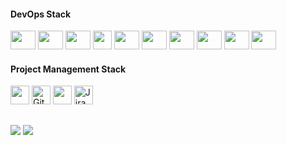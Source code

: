 
#### DevOps Stack
<div style="display: inline_block">
  <img height="30" width="40" src="https://www.vectorlogo.zone/logos/amazon_aws/amazon_aws-icon.svg">
  <img height="30" width="40" src="https://www.vectorlogo.zone/logos/microsoft_azure/microsoft_azure-icon.svg">
  <img height="30" width="40" src="https://www.vectorlogo.zone/logos/ansible/ansible-icon.svg">
  <img height="30" width="30" src="https://www.vectorlogo.zone/logos/terraformio/terraformio-icon.svg">
  <img height="30" width="40" src="https://www.vectorlogo.zone/logos/docker/docker-icon.svg">
  <img height="30" width="40" src="https://www.vectorlogo.zone/logos/kubernetes/kubernetes-icon.svg">
  <img height="30" width="40" src="https://www.vectorlogo.zone/logos/helmsh/helmsh-icon.svg">
  <img height="30" width="40" src="https://www.vectorlogo.zone/logos/argoprojio/argoprojio-icon.svg">
  <img height="30" width="40" src="https://www.vectorlogo.zone/logos/prometheusio/prometheusio-icon.svg">
  <img height="30" width="40" src="https://www.vectorlogo.zone/logos/grafana/grafana-icon.svg">
</div>

#### Project Management Stack
<div style="display: inline_block">
  <img height="30" width="30" src="https://www.vectorlogo.zone/logos/git-scm/git-scm-icon.svg">
  <img alt="Github" height="30" width="30" src="https://www.vectorlogo.zone/logos/github/github-tile.svg">
  <img height="30" width="30" src="https://www.vectorlogo.zone/logos/gitlab/gitlab-icon.svg">
  <img alt="Jira" height="30" width="30" src="https://www.vectorlogo.zone/logos/atlassian_jira/atlassian_jira-icon.svg">
</div>

##
<div>
  <a href="https://www.linkedin.com/in/robertoricardo/"><img src="https://img.shields.io/badge/LinkedIn-0077B5?style=for-the-badge&logo=linkedin&logoColor=white"></a>
  <a href="mailto:roberto.ricardo@outlook.com"><img src="https://img.shields.io/badge/Microsoft_Outlook-0078D4?style=for-the-badge&logo=microsoft-outlook&logoColor=white"></a>
</div>

